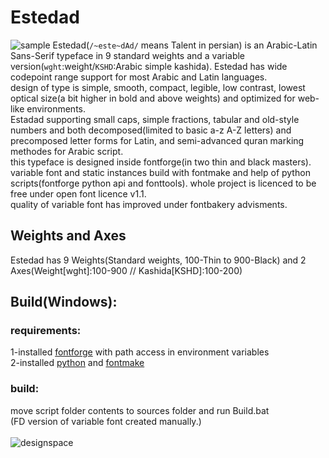 # Estedad
![sample](https://user-images.githubusercontent.com/25493297/165099649-27b31e58-a990-4f98-ae4a-fba550b262f3.png)
Estedad(`/~este~dAd/` means Talent in persian) is an Arabic-Latin Sans-Serif typeface in 9 standard weights and a variable version(`wght`:weight/`KSHD`:Arabic simple kashida). Estedad has wide codepoint range support for most Arabic and Latin languages.
<br>design of type is simple, smooth, compact, legible, low contrast, lowest optical size(a bit higher in bold and above weights) and optimized for web-like environments.
<br>Estadad supporting small caps, simple fractions, tabular and old-style numbers and both decomposed(limited to basic a-z A-Z letters) and precomposed letter forms for Latin, and semi-advanced quran marking methodes for Arabic script.
<br>this typeface is designed inside fontforge(in two thin and black masters). variable font and static instances build with fontmake and help of python scripts(fontforge python api and fonttools). whole project is licenced to be free under open font licence v1.1.
<br>quality of variable font has improved under fontbakery advisments.

## Weights and Axes
Estedad has 9 Weights(Standard weights, 100-Thin to 900-Black) and 2 Axes(Weight[wght]:100-900 // Kashida[KSHD]:100-200)

## Build(Windows):
### requirements:
1-installed <a href="https://github.com/fontforge/fontforge">fontforge</a> with path access in environment variables
<br>2-installed <a href="https://www.python.org/">python</a> and <a href="https://github.com/googlefonts/fontmake">fontmake</a>
### build:
move script folder contents to sources folder and run Build.bat
<br>(FD version of variable font created manually.)
<br>
<br>
![designspace](![designspace](https://user-images.githubusercontent.com/25493297/165493488-c088728b-09b0-478e-8e5a-5b9447a81be6.png))
